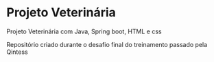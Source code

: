 # Projeto Veterinária
 Projeto Veterinária com Java, Spring boot, HTML e css

 Repositório criado durante o desafio final do treinamento passado pela Qintess

